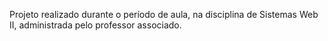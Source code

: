 Projeto realizado durante o período de aula, na disciplina de Sistemas Web II, administrada pelo professor associado.
